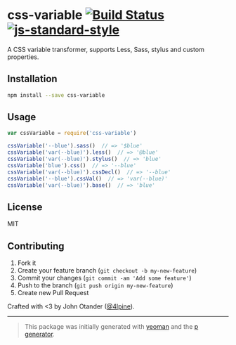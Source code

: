 # css-variable [![Build Status](https://secure.travis-ci.org/johnotander/css-variable.png?branch=master)](https://travis-ci.org/johnotander/css-variable) [![js-standard-style](https://img.shields.io/badge/code%20style-standard-brightgreen.svg?style=flat)](https://github.com/feross/standard)

A CSS variable transformer, supports Less, Sass, stylus and custom properties.

## Installation

```bash
npm install --save css-variable
```

## Usage

```javascript
var cssVariable = require('css-variable')

cssVariable('--blue').sass()  // => '$blue'
cssVariable('var(--blue)').less()  // => '@blue'
cssVariable('var(--blue)').stylus()  // => 'blue'
cssVariable('blue').css()  // => '--blue'
cssVariable('var(--blue)').cssDecl()  // => '--blue'
cssVariable('--blue').cssVal()  // => 'var(--blue)'
cssVariable('var(--blue)').base()  // => 'blue'
```

## License

MIT

## Contributing

1. Fork it
2. Create your feature branch (`git checkout -b my-new-feature`)
3. Commit your changes (`git commit -am 'Add some feature'`)
4. Push to the branch (`git push origin my-new-feature`)
5. Create new Pull Request

Crafted with <3 by John Otander ([@4lpine](https://twitter.com/4lpine)).

***

> This package was initially generated with [yeoman](http://yeoman.io) and the [p generator](https://github.com/johnotander/generator-p.git).
